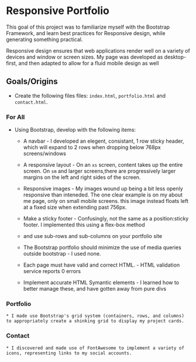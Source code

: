 # Responsive Portfolio

This goal of this project was to familiarize myself with the Bootstrap Framework, and learn best practices for Responsive design, while generating something practical.

Responsive design ensures that web applications render well on a variety of devices and window or screen sizes. My page was developed as desktop-first, and then adapted to allow for a fluid mobile design as well


## Goals/Origins

* Create the following files files: `index.html`, `portfolio.html` and `contact.html`.

### For All
* Using Bootstrap, develop with the following items:
   * A navbar - I developed an elegent, consistant, 1 row sticky header, which will expand to 2 rows when dropping below 768px screens/windows
   * A responsive layout - On an `xs` screen, content takes up the entire screen. On `sm` and larger screens,there are progressively larger margins on the left and right sides of the screen.
   * Responsive images - My images wound up being a bit less openly responsive than inteneded.  The one clear example is on my about me page, only on small mobile screens.
    this image instead floats left at a fixed size when extending past 756px.

    * Make a sticky footer - Confusingly, not the same as a position:sticky footer.  I implemented this using a flex-box method
    * and use sub-rows and sub-columns on your portfolio site

    * The Bootstrap portfolio should minimize the use of media queries outside bootstrap - I used none.
    * Each page must have valid and correct HTML. - HTML validation service reports 0 errors
    * Implement accurate HTML Symantic elements - I learned how to better manage these, and have gotten away from pure divs

### Portfolio
    * I made use Bootstrap's grid system (containers, rows, and columns) to appropriately create a shinking grid to display my project cards.

### Contact
    * I discovered and made use of FontAwesome to implement a variety of icons, representing links to my social accounts.
